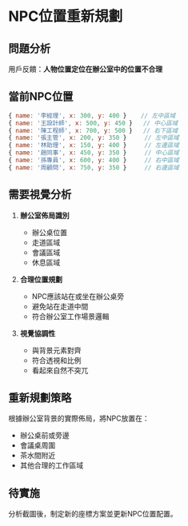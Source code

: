 # NPC位置重新規劃

## 問題分析
用戶反饋：**人物位置定位在辦公室中的位置不合理**

## 當前NPC位置
```javascript
{ name: '李經理', x: 300, y: 400 }    // 左中區域
{ name: '王設計師', x: 500, y: 450 }   // 中心區域  
{ name: '陳工程師', x: 700, y: 500 }   // 右下區域
{ name: '張主管', x: 200, y: 350 }     // 左中區域
{ name: '林助理', x: 150, y: 400 }     // 左邊區域
{ name: '趙同事', x: 450, y: 350 }     // 中心區域
{ name: '孫專員', x: 600, y: 400 }     // 右中區域
{ name: '周顧問', x: 750, y: 350 }     // 右邊區域
```

## 需要視覺分析
1. **辦公室佈局識別**
   - 辦公桌位置
   - 走道區域
   - 會議區域
   - 休息區域

2. **合理位置規劃**
   - NPC應該站在或坐在辦公桌旁
   - 避免站在走道中間
   - 符合辦公室工作場景邏輯

3. **視覺協調性**
   - 與背景元素對齊
   - 符合透視和比例
   - 看起來自然不突兀

## 重新規劃策略
根據辦公室背景的實際佈局，將NPC放置在：
- 辦公桌前或旁邊
- 會議桌周圍
- 茶水間附近
- 其他合理的工作區域

## 待實施
分析截圖後，制定新的座標方案並更新NPC位置配置。